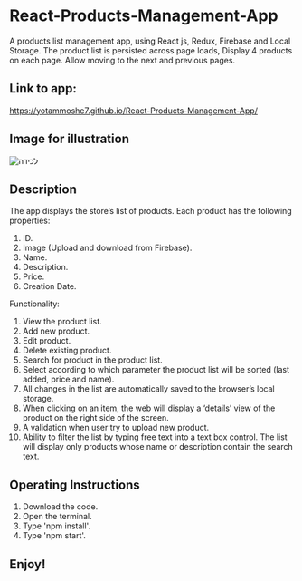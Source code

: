 # React-Products-Management-App
A products list management app, using React js, Redux, Firebase and Local Storage.
The product list is persisted across page loads, Display 4 products on each page. Allow moving to the next and previous pages.

## Link to app:
https://yotammoshe7.github.io/React-Products-Management-App/

## Image for illustration
![‏‏לכידה](https://user-images.githubusercontent.com/57434735/118008387-ac586b80-b355-11eb-83e8-335888294ea1.PNG)

## Description
The app displays the store’s list of products. 
Each product has the following properties:
1.	ID.
2.	Image (Upload and download from Firebase).
3.	Name.
4.	Description.
5.	Price.
6.	Creation Date.

Functionality:
1. View the product list.
2. Add new product.
3. Edit product.
4. Delete existing product.
5. Search for product in the product list.
6. Select according to which parameter the product list will be sorted (last added, price and name).
7. All changes in the list are automatically saved to the browser’s local storage.
8. When clicking on an item, the web will display a ‘details’ view of the product on the right side of the screen.
9. A validation when user try to upload new product.
10. Ability to filter the list by typing free text into a text box control. The list will display only products whose name or description contain the search text.

## Operating Instructions
1. Download the code.
2. Open the terminal.
3. Type 'npm install'.
4. Type 'npm start'.

## Enjoy!

